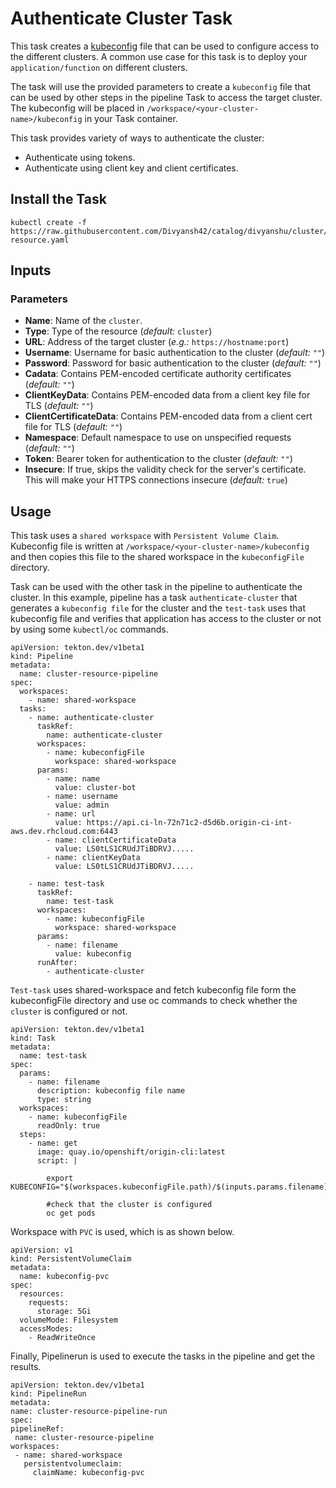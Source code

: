 # Authenticate Cluster Task

This task creates a [kubeconfig](https://kubernetes.io/docs/tasks/access-application-cluster/configure-access-multiple-clusters/)
file that can be used to configure access to the different clusters.
A common use case for this task is to deploy your `application/function` on different clusters.

The task will use the provided parameters to create a `kubeconfig` file that can be used by other steps
in the pipeline Task to access the target cluster. The kubeconfig will be placed in 
`/workspace/<your-cluster-name>/kubeconfig` in your Task container.

This task provides variety of ways to authenticate the cluster:
- Authenticate using tokens.
- Authenticate using client key and client certificates.


## Install the Task

```
kubectl create -f https://raw.githubusercontent.com/Divyansh42/catalog/divyanshu/cluster/cluster/cluster-resource.yaml
```

## Inputs

### Parameters

* **Name**: Name of the `cluster`.
* **Type**: Type of the resource (_default:_
  `cluster`)
* **URL**: Address of the target cluster (_e.g.:_ 
  `https://hostname:port`)
* **Username**: Username for basic authentication to the cluster
(_default:_ `""`)
* **Password**: Password for basic authentication to the cluster
(_default:_ `""`)
* **Cadata**: Contains PEM-encoded certificate authority certificates
(_default:_ `""`)
* **ClientKeyData**: Contains PEM-encoded data from a client key file for TLS
(_default:_ `""`)
* **ClientCertificateData**: Contains PEM-encoded data from a client cert file for TLS 
(_default:_ `""`)
* **Namespace**: Default namespace to use on unspecified requests
(_default:_ `""`)
* **Token**: Bearer token for authentication to the cluster
(_default:_ `""`)
* **Insecure**:  If true, skips the validity check for the server's certificate. 
This will make your HTTPS connections insecure
(_default:_ `true`)


## Usage

This task uses a `shared workspace` with `Persistent Volume Claim`. 
Kubeconfig file is written at `/workspace/<your-cluster-name>/kubeconfig` 
and then copies this file to the shared workspace in the `kubeconfigFile` directory.

Task can be used with the other task in the pipeline to authenticate the cluster.
In this example, pipeline has a task `authenticate-cluster` that generates a 
`kubeconfig file` for the cluster and the `test-task` uses that kubeconfig file and verifies that 
application has access to the cluster or not by using some `kubectl/oc` commands.

```
apiVersion: tekton.dev/v1beta1
kind: Pipeline
metadata:
  name: cluster-resource-pipeline
spec:
  workspaces:
    - name: shared-workspace
  tasks:
    - name: authenticate-cluster
      taskRef:
        name: authenticate-cluster
      workspaces:
        - name: kubeconfigFile
          workspace: shared-workspace
      params:
        - name: name
          value: cluster-bot
        - name: username
          value: admin
        - name: url
          value: https://api.ci-ln-72n71c2-d5d6b.origin-ci-int-aws.dev.rhcloud.com:6443
        - name: clientCertificateData
          value: LS0tLS1CRUdJTiBDRVJ.....
        - name: clientKeyData
          value: LS0tLS1CRUdJTiBDRVJ.....

    - name: test-task
      taskRef:
        name: test-task
      workspaces:
        - name: kubeconfigFile
          workspace: shared-workspace
      params:
        - name: filename
          value: kubeconfig
      runAfter:
        - authenticate-cluster
```

`Test-task` uses shared-workspace and fetch kubeconfig file form the
kubeconfigFile directory and use oc commands to check whether the `cluster` is configured or not.

```
apiVersion: tekton.dev/v1beta1
kind: Task
metadata:
  name: test-task
spec:
  params:
    - name: filename
      description: kubeconfig file name
      type: string
  workspaces:
    - name: kubeconfigFile
      readOnly: true
  steps:
    - name: get
      image: quay.io/openshift/origin-cli:latest
      script: |

        export KUBECONFIG="$(workspaces.kubeconfigFile.path)/$(inputs.params.filename)"

        #check that the cluster is configured
        oc get pods
```
Workspace with `PVC` is used, which is as shown below.
```
apiVersion: v1
kind: PersistentVolumeClaim
metadata:
  name: kubeconfig-pvc
spec:
  resources:
    requests:
      storage: 5Gi
  volumeMode: Filesystem
  accessModes:
    - ReadWriteOnce
   ```
   Finally, Pipelinerun is used to execute the tasks in the pipeline and get the results.
   ```
   apiVersion: tekton.dev/v1beta1
kind: PipelineRun
metadata:
  name: cluster-resource-pipeline-run
spec:
  pipelineRef:
    name: cluster-resource-pipeline
  workspaces:
    - name: shared-workspace
      persistentvolumeclaim:
        claimName: kubeconfig-pvc
```
   
